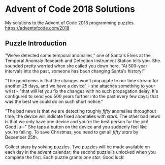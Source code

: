 # Advent of Code 2018 Solutions

My solutions to the Advent of Code 2018 programming puzzles. <https://adventofcode.com/2018>

## Puzzle Introduction

"We've detected some temporal anomalies," one of Santa's Elves at the Temporal
Anomaly Research and Detection Instrument Station tells you. She sounded pretty
worried when she called you down here. "At 500-year intervals into the past,
someone has been changing Santa's history!"

"The good news is that the changes won't propagate to our time stream for
another 25 days, and we have a device" - she attaches something to your wrist -
"that will let you fix the changes with no such propagation delay. It's
configured to send you 500 years further into the past every few days; that was
the best we could do on such short notice."

"The bad news is that we are detecting roughly *fifty* anomalies throughout
time; the device will indicate fixed anomalies with *stars*. The other bad news
is that we only have one device and you're the best person for the job! Good
lu--" She taps a button on the device and you suddenly feel like you're falling.
To save Christmas, you need to get all *fifty stars* by December 25th.

Collect stars by solving puzzles. Two puzzles will be made available on each day
in the advent calendar; the second puzzle is unlocked when you complete the
first. Each puzzle grants *one star*. Good luck!
